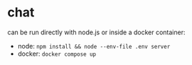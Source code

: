 # chat

can be run directly with node.js or inside a docker container:
- node: `npm install && node --env-file .env server`
- docker: `docker compose up`
